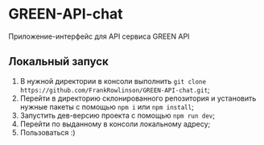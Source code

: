 # GREEN-API-chat
Приложение-интерфейс для API сервиса GREEN API

## Локальный запуск
1. В нужной директории в консоли выполнить `git clone https://github.com/FrankRowlinson/GREEN-API-chat.git`;
2. Перейти в директорию склонированного репозитория и установить нужные пакеты с помощью `npm i` или `npm install`;
3. Запустить дев-версию проекта с помощью `npm run dev`;
4. Перейти по выданному в консоли локальному адресу;
5. Пользоваться :)
